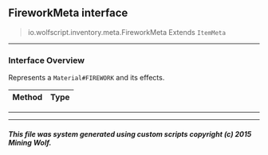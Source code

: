 ## FireworkMeta __interface__

>io.wolfscript.inventory.meta.FireworkMeta
>Extends `ItemMeta`

---

### Interface Overview

Represents a `Material#FIREWORK` and its effects.

Method | Type   
--- | :--- 



---

---


##### This file was system generated using custom scripts copyright (c) 2015 Mining Wolf.
	

